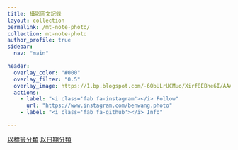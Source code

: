 ```yaml
---
title: 攝影圖文記錄
layout: collection
permalink: /mt-note-photo/
collection: mt-note-photo
author_profile: true
sidebar:
  nav: "main"

header:
  overlay_color: "#000"
  overlay_filter: "0.5"
  overlay_image: https://1.bp.blogspot.com/-6ObULrUCMuo/Xirf8EBhe6I/AAAAAAAA8Ig/9h-_sjEHJRsNPuLP_3Ltxgsf9Rhtf7lqACKgBGAsYHg/s1600/_MG_3538.JPG
  actions:
    - label: "<i class='fab fa-instagram'></i> Follow"
      url: "https://www.instagram.com/benwang.photo"
    - label: "<i class='fab fa-github'></i> Info"

---
```


<a href="/mt-note-photo/tags" class="btn btn--primary">以標籤分類</a>
<a href="/mt-note-photo/date" class="btn btn--primary">以日期分類</a>

